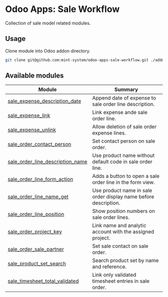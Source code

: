 # Odoo Apps: Sale Workflow

Collection of sale model related modules.

## Usage

Clone module into Odoo addon directory.

```bash
git clone git@github.com:mint-system/odoo-apps-sale-workflow.git ./addons/sale_workflow
```

## Available modules

| Module | Summary |
| --- | --- |
| [sale_expense_description_date](sale_expense_description_date) |         Append date of expense to sale order line description. |
| [sale_expense_link](sale_expense_link) |         Link expense ande sale order line. |
| [sale_expense_unlink](sale_expense_unlink) |         Allow deletion of sale order expense lines. |
| [sale_order_contact_person](sale_order_contact_person) |         Set contact person on sale order. |
| [sale_order_line_description_name](sale_order_line_description_name) |         Use product name without default code in sale order line. |
| [sale_order_line_form_action](sale_order_line_form_action) |         Adds a button to open a sale order line in the form view. |
| [sale_order_line_name_get](sale_order_line_name_get) |         Use product name in sale order display name before description. |
| [sale_order_line_position](sale_order_line_position) |         Show position numbers on sale order lines. |
| [sale_order_project_key](sale_order_project_key) |         Link name and analytic account with the assigned project. |
| [sale_order_sale_partner](sale_order_sale_partner) |         Set sale contact on sale order. |
| [sale_product_set_search](sale_product_set_search) |         Search product set by name and reference. |
| [sale_timesheet_total_validated](sale_timesheet_total_validated) |         Link only validated timesheet entries in sale order. |
